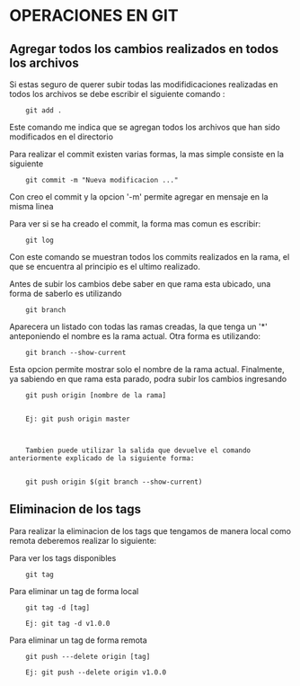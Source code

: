 # OPERACIONES EN GIT

## Agregar todos los cambios realizados en todos los archivos

Si estas seguro de querer subir todas las modifidicaciones realizadas en todos los archivos se debe escribir el siguiente comando :

		git add .

Este comando me indica que se agregan todos los archivos que han sido modificados en el directorio

Para realizar el commit existen varias formas, la mas simple consiste en la siguiente

		git commit -m "Nueva modificacion ..."

Con creo el commit y la opcion '-m' permite agregar en mensaje en la misma linea

Para ver si se ha creado el commit, la forma mas comun es escribir:

		git log

Con este comando se muestran todos los commits realizados en la rama, el que se encuentra al principio es el ultimo realizado.


Antes de subir los cambios debe saber en que rama esta ubicado, una forma de saberlo es utilizando
		
		git branch

Aparecera un listado con todas las ramas creadas, la que tenga un '*' anteponiendo el nombre es la rama actual. Otra forma es utilizando: 

		git branch --show-current

Esta opcion permite mostrar solo el nombre de la rama actual. Finalmente, ya sabiendo en que rama esta parado, podra subir los cambios ingresando

		git push origin [nombre de la rama]


		Ej: git push origin master



		Tambien puede utilizar la salida que devuelve el comando anteriormente explicado de la siguiente forma:

		
		git push origin $(git branch --show-current)


 
## Eliminacion de los tags

Para realizar la eliminacion de los tags que tengamos de manera local como remota deberemos realizar lo siguiente:

Para ver los tags disponibles

		git tag

Para eliminar un tag de forma local

		git tag -d [tag]
		
		Ej: git tag -d v1.0.0


Para eliminar un tag de forma remota

		git push ---delete origin [tag]
		
		Ej: git push --delete origin v1.0.0
		

		
